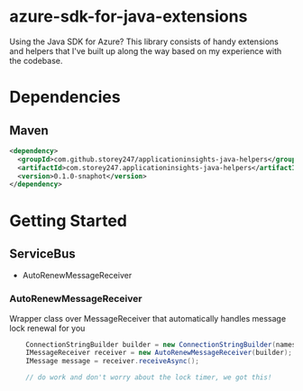 # azure-sdk-for-java-extensions

Using the Java SDK for Azure? This library consists of handy extensions and helpers that I've built up along the way based on my experience with the codebase.

# Dependencies

## Maven

```xml
<dependency>
  <groupId>com.github.storey247/applicationinsights-java-helpers</groupId>
  <artifactId>com.storey247.applicationinsights-java-helpers</artifactId>
  <version>0.1.0-snaphot</version>
</dependency>
```

# Getting Started

## ServiceBus

- AutoRenewMessageReceiver

### AutoRenewMessageReceiver
Wrapper class over MessageReceiver that automatically handles message lock renewal for you

```java
    ConnectionStringBuilder builder = new ConnectionStringBuilder(namespaceConnectionString, endpoint);
    IMessageReceiver receiver = new AutoRenewMessageReceiver(builder);
    IMessage message = receiver.receiveAsync();

    // do work and don't worry about the lock timer, we got this!
```
